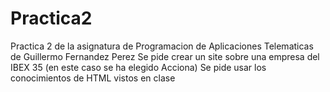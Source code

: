 # Practica2
Practica 2 de la asignatura de Programacion de Aplicaciones Telematicas de Guillermo Fernandez Perez
Se pide crear un site sobre una empresa del IBEX 35 (en este caso se ha elegido Acciona)
Se pide usar los conocimientos de HTML vistos en clase
